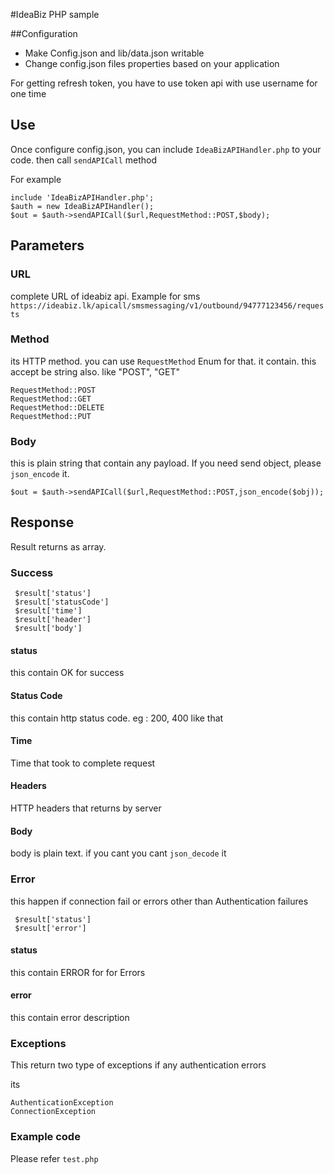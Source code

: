#IdeaBiz PHP sample

##Configuration
* Make Config.json and lib/data.json writable
* Change config.json files properties based on your application


For getting refresh token, you have to use token api with use username for one time

## Use
Once configure config.json, you can include `IdeaBizAPIHandler.php` to your code. then call `sendAPICall` method 

For example

```
include 'IdeaBizAPIHandler.php';
$auth = new IdeaBizAPIHandler();
$out = $auth->sendAPICall($url,RequestMethod::POST,$body);
```

## Parameters
### URL
 complete URL of ideabiz api. Example for sms `https://ideabiz.lk/apicall/smsmessaging/v1/outbound/94777123456/requests`
### Method
 its HTTP method. you can use `RequestMethod` Enum for that. it contain. this accept be string also. like "POST", "GET"

```
RequestMethod::POST
RequestMethod::GET
RequestMethod::DELETE
RequestMethod::PUT

```

### Body
this is plain string that contain any payload. If you need send object, please `json_encode` it.

```
$out = $auth->sendAPICall($url,RequestMethod::POST,json_encode($obj));

```


## Response
Result returns as array. 

### Success

```
 $result['status'] 
 $result['statusCode'] 
 $result['time']
 $result['header']
 $result['body']

```

#### status 
this contain OK for success

#### Status Code
this contain http status code. eg : 200, 400 like that

#### Time
Time that took to complete request

#### Headers
HTTP headers that returns by server

#### Body
body is plain text. if you cant you cant `json_decode` it



### Error
this happen if connection fail or errors other than Authentication failures


```
 $result['status'] 
 $result['error'] 
```


#### status 
this contain ERROR for for Errors

#### error
this contain error description


### Exceptions
This return two type of exceptions if any authentication errors

its
```
AuthenticationException
ConnectionException
```


### Example code
Please refer `test.php`


